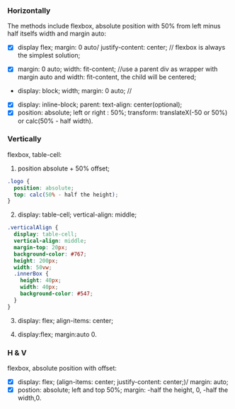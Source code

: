 ### Horizontally

The methods include flexbox, absolute position with 50% from left minus half itselfs width and margin auto:

- [x] display flex; margin: 0 auto/ justify-content: center; // flexbox is always the simplest solution;

- [x] margin: 0 auto; width: fit-content; //use a parent div as wrapper with margin auto and width: fit-content, the child will be centered;
- display: block; width; margin: 0 auto; //
- [x] display: inline-block; parent: text-align: center(optional);
- [x] position: absolute; left or right : 50%; transform: translateX(-50 or 50%) or calc(50% - half width).

### Vertically

flexbox, table-cell:

1. position absolute + 50% offset;

```scss
.logo {
  position: absolute;
  top: calc(50% - half the height);
}
```

2. display: table-cell; vertical-align: middle;

```scss
.verticalAlign {
  display: table-cell;
  vertical-align: middle;
  margin-top: 20px;
  background-color: #767;
  height: 200px;
  width: 50vw;
  .innerBox {
    height: 40px;
    width: 40px;
    background-color: #547;
  }
}
```

3. display: flex; align-items: center;

4. display:flex; margin:auto 0.

### H & V

flexbox, absolute position with offset:

- [x] display: flex; (align-items: center; justify-content: center;)/ margin: auto;
- [x] postion: absolute; left and top 50%; margin: -half the height, 0, -half the width,0.
